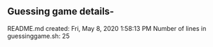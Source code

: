 ## Guessing game details- 
README.md created: Fri, May  8, 2020  1:58:13 PM
Number of lines in guessinggame.sh: 25
